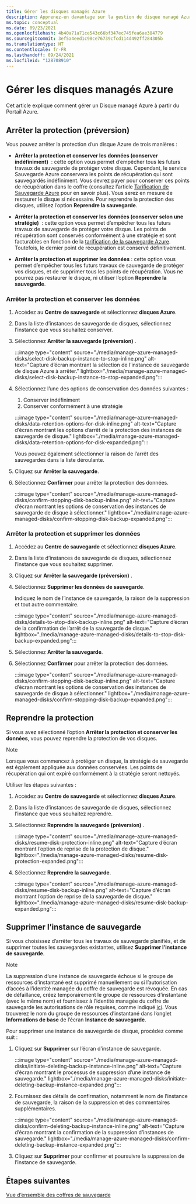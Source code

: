 ```yaml
---
title: Gérer les disques managés Azure
description: Apprenez-en davantage sur la gestion de disque managé Azure à partir du Portail Azure.
ms.topic: conceptual
ms.date: 09/23/2021
ms.openlocfilehash: 4b40a71a71ce543c66bf347ec745fea6ae384779
ms.sourcegitcommit: 3ef5a4eed1c98ce76739cfcd114d492ff284305b
ms.translationtype: HT
ms.contentlocale: fr-FR
ms.lasthandoff: 09/24/2021
ms.locfileid: "128708910"
---
```

# <a name="manage-azure-managed-disks"></a>Gérer les disques managés Azure

Cet article explique comment gérer un Disque managé Azure à partir du Portail Azure.

## <a name="stop-protection-preview"></a>Arrêter la protection (préversion)


Vous pouvez arrêter la protection d’un disque Azure de trois manières :

- **Arrêter la protection et conserver les données (conserver indéfiniment)**  : cette option vous permet d’empêcher tous les futurs travaux de sauvegarde de protéger votre disque. Cependant, le service Sauvegarde Azure conservera les points de récupération qui sont sauvegardés indéfiniment. Vous devrez payer pour conserver ces points de récupération dans le coffre (consultez l’article [Tarification de Sauvegarde Azure](https://azure.microsoft.com/pricing/details/backup/) pour en savoir plus). Vous serez en mesure de restaurer le disque si nécessaire. Pour reprendre la protection des disques, utilisez l’option **Reprendre la sauvegarde**.

- **Arrêter la protection et conserver les données (conserver selon une stratégie)**  : cette option vous permet d’empêcher tous les futurs travaux de sauvegarde de protéger votre disque. Les points de récupération sont conservés conformément à une stratégie et sont facturables en fonction de la [tarification de la sauvegarde Azure](https://azure.microsoft.com/pricing/details/backup/). Toutefois, le dernier point de récupération est conservé définitivement.

- **Arrêter la protection et supprimer les données** : cette option vous permet d’empêcher tous les futurs travaux de sauvegarde de protéger vos disques, et de supprimer tous les points de récupération. Vous ne pourrez pas restaurer le disque, ni utiliser l’option **Reprendre la sauvegarde**.

### <a name="stop-protection-and-retain-data"></a>Arrêter la protection et conserver les données

1. Accédez au **Centre de sauvegarde** et sélectionnez **disques Azure**.

1. Dans la liste d’instances de sauvegarde de disques, sélectionnez l’instance que vous souhaitez conserver.

1. Sélectionnez **Arrêter la sauvegarde (préversion)** .

   :::image type="content" source="./media/manage-azure-managed-disks/select-disk-backup-instance-to-stop-inline.png" alt-text="Capture d’écran montrant la sélection de l’instance de sauvegarde de disque Azure à arrêter." lightbox="./media/manage-azure-managed-disks/select-disk-backup-instance-to-stop-expanded.png":::
 
1. Sélectionnez l’une des options de conservation des données suivantes :

   1. Conserver indéfiniment
   1. Conserver conformément à une stratégie
 
   :::image type="content" source="./media/manage-azure-managed-disks/data-retention-options-for-disk-inline.png" alt-text="Capture d’écran montrant les options d’arrêt de la protection des instances de sauvegarde de disque." lightbox="./media/manage-azure-managed-disks/data-retention-options-for-disk-expanded.png":::

   Vous pouvez également sélectionner la raison de l’arrêt des sauvegardes dans la liste déroulante.

1. Cliquez sur **Arrêter la sauvegarde**.

1. Sélectionnez **Confirmer** pour arrêter la protection des données.

   :::image type="content" source="./media/manage-azure-managed-disks/confirm-stopping-disk-backup-inline.png" alt-text="Capture d’écran montrant les options de conservation des instances de sauvegarde de disque à sélectionner." lightbox="./media/manage-azure-managed-disks/confirm-stopping-disk-backup-expanded.png":::

### <a name="stop-protection-and-delete-data"></a>Arrêter la protection et supprimer les données

1. Accédez au **Centre de sauvegarde** et sélectionnez **disques Azure**.

1. Dans la liste d’instances de sauvegarde de disques, sélectionnez l’instance que vous souhaitez supprimer.

1. Cliquez sur **Arrêter la sauvegarde (préversion)** .

1. Sélectionnez **Supprimer les données de sauvegarde**.

   Indiquez le nom de l’instance de sauvegarde, la raison de la suppression et tout autre commentaire.

   :::image type="content" source="./media/manage-azure-managed-disks/details-to-stop-disk-backup-inline.png" alt-text="Capture d’écran de la confirmation de l’arrêt de la sauvegarde de disque." lightbox="./media/manage-azure-managed-disks/details-to-stop-disk-backup-expanded.png":::

1. Sélectionnez **Arrêter la sauvegarde**.

1. Sélectionnez **Confirmer** pour arrêter la protection des données.

   :::image type="content" source="./media/manage-azure-managed-disks/confirm-stopping-disk-backup-inline.png" alt-text="Capture d’écran montrant les options de conservation des instances de sauvegarde de disque à sélectionner." lightbox="./media/manage-azure-managed-disks/confirm-stopping-disk-backup-expanded.png":::

## <a name="resume-protection"></a>Reprendre la protection

Si vous avez sélectionné l’option **Arrêter la protection et conserver les données**, vous pouvez reprendre la protection de vos disques.

>[!Note]
>Lorsque vous commencez à protéger un disque, la stratégie de sauvegarde est également appliquée aux données conservées. Les points de récupération qui ont expiré conformément à la stratégie seront nettoyés.

Utiliser les étapes suivantes :

1. Accédez au **Centre de sauvegarde** et sélectionnez **disques Azure**.

1. Dans la liste d’instances de sauvegarde de disques, sélectionnez l’instance que vous souhaitez reprendre.

1. Sélectionnez **Reprendre la sauvegarde (préversion)** .

   :::image type="content" source="./media/manage-azure-managed-disks/resume-disk-protection-inline.png" alt-text="Capture d’écran montrant l’option de reprise de la protection de disque." lightbox="./media/manage-azure-managed-disks/resume-disk-protection-expanded.png":::

1. Sélectionnez **Reprendre la sauvegarde**.

   :::image type="content" source="./media/manage-azure-managed-disks/resume-disk-backup-inline.png" alt-text="Capture d’écran montrant l’option de reprise de la sauvegarde de disque." lightbox="./media/manage-azure-managed-disks/resume-disk-backup-expanded.png":::

## <a name="delete-backup-instance"></a>Supprimer l’instance de sauvegarde

Si vous choisissez d’arrêter tous les travaux de sauvegarde planifiés, et de supprimer toutes les sauvegardes existantes, utilisez **Supprimer l’instance de sauvegarde**.

>[!Note]
>La suppression d’une instance de sauvegarde échoue si le groupe de ressources d’instantané est supprimé manuellement ou si l’autorisation d’accès à l’identité managée du coffre de sauvegarde est révoquée. En cas de défaillance, créez temporairement le groupe de ressources d’instantané (avec le même nom) et fournissez à l’identité managée du coffre de sauvegarde les autorisations de rôle requises, comme indiqué [ici](/azure/backup/backup-managed-disks-ps#assign-permissions). Vous trouverez le nom du groupe de ressources d’instantané dans l’onglet **Informations de base** de l’écran **Instance de sauvegarde**. 

Pour supprimer une instance de sauvegarde de disque, procédez comme suit :

1. Cliquez sur **Supprimer** sur l’écran d’instance de sauvegarde.

   :::image type="content" source="./media/manage-azure-managed-disks/initiate-deleting-backup-instance-inline.png" alt-text="Capture d’écran montrant le processus de suppression d’une instance de sauvegarde." lightbox="./media/manage-azure-managed-disks/initiate-deleting-backup-instance-expanded.png":::

1. Fournissez des détails de confirmation, notamment le nom de l’instance de sauvegarde, la raison de la suppression et des commentaires supplémentaires.

   :::image type="content" source="./media/manage-azure-managed-disks/confirm-deleting-backup-instance-inline.png" alt-text="Capture d’écran montrant la confirmation de la suppression d’instances de sauvegarde." lightbox="./media/manage-azure-managed-disks/confirm-deleting-backup-instance-expanded.png":::

1. Cliquez sur **Supprimer** pour confirmer et poursuivre la suppression de l’instance de sauvegarde.

## <a name="next-steps"></a>Étapes suivantes

[Vue d’ensemble des coffres de sauvegarde](backup-vault-overview.md)
